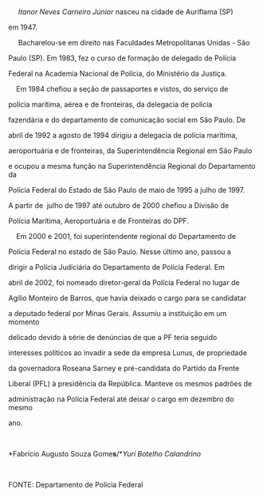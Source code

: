 

 



     *Itanor Neves Carneiro Júnior* nasceu na cidade de Auriflama (SP)

em 1947.



     Bacharelou-se em direito nas Faculdades Metropolitanas Unidas - São

Paulo (SP). Em 1983, fez o curso de formação de delegado de Polícia

Federal na Academia Nacional de Polícia, do Ministério da Justiça.



    Em 1984 chefiou a seção de passaportes e vistos, do serviço de

polícia marítima, aérea e de fronteiras, da delegacia de polícia

fazendária e do departamento de comunicação social em São Paulo. De

abril de 1992 a agosto de 1994 dirigiu a delegacia de polícia marítima,

aeroportuária e de fronteiras, da Superintendência Regional em São Paulo

e ocupou a mesma função na Superintendência Regional do Departamento da

Polícia Federal do Estado de São Paulo de maio de 1995 a julho de 1997.

A partir de  julho de 1997 até outubro de 2000 chefiou a Divisão de

Polícia Marítima, Aeroportuária e de Fronteiras do DPF.



    Em 2000 e 2001, foi superintendente regional do Departamento de

Polícia Federal no estado de São Paulo. Nesse último ano, passou a

dirigir a Polícia Judiciária do Departamento de Polícia Federal. Em

abril de 2002, foi nomeado diretor-geral da Polícia Federal no lugar de

Agílio Monteiro de Barros, que havia deixado o cargo para se candidatar

a deputado federal por Minas Gerais. Assumiu a instituição em um momento

delicado devido à série de denúncias de que a PF teria seguido

interesses políticos ao invadir a sede da empresa Lunus, de propriedade

da governadora Roseana Sarney e pré-candidata do Partido da Frente

Liberal (PFL) à presidência da República. Manteve os mesmos padrões de

administração na Polícia Federal até deixar o cargo em dezembro do mesmo

ano.



 



*Fabrício Augusto Souza Gome**s**/**Yuri Botelho Calandrino*



 



FONTE: Departamento de Polícia Federal



 

